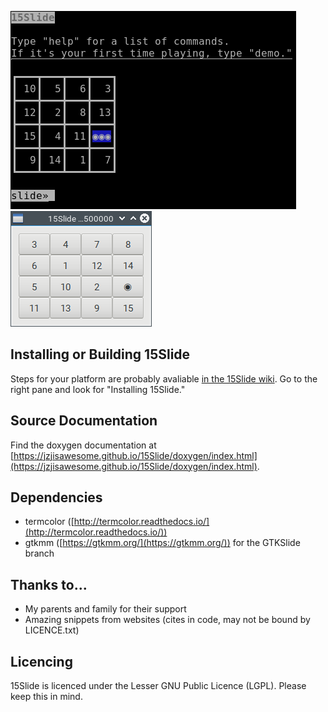 <img src="https://raw.githubusercontent.com/JZJisawesome/15Slide/master/images/15Slide_terminal.png" alt="CommandUI 15Slide"/><img src="https://raw.githubusercontent.com/JZJisawesome/15Slide/master/images/GTKSlide.png" alt="GTKSlide"/>
## Installing or Building 15Slide
Steps for your platform are probably avaliable [in the 15Slide wiki](https://github.com/JZJisawesome/15Slide/wiki "15Slide Wiki"). Go to the right pane and look for "Installing 15Slide."
## Source Documentation
Find the doxygen documentation at [https://jzjisawesome.github.io/15Slide/doxygen/index.html](https://jzjisawesome.github.io/15Slide/doxygen/index.html).
## Dependencies
* termcolor ([http://termcolor.readthedocs.io/](http://termcolor.readthedocs.io/))
* gtkmm ([https://gtkmm.org/](https://gtkmm.org/)) for the GTKSlide branch

## Thanks to...
* My parents and family for their support
* Amazing snippets from websites (cites in code, may not be bound by LICENCE.txt)
## Licencing
15Slide is licenced under the Lesser GNU Public Licence (LGPL). Please keep this in mind.
